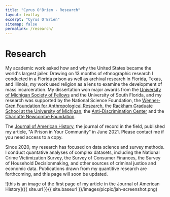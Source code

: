 ```yaml
---
title: "Cyrus O'Brien - Research"
layout: textlay
excerpt: "Cyrus O'Brien"
sitemap: false
permalink: /research/
---
```


# Research

My academic work asked how and why the United States became the world's largest jailer. Drawing on 13 months of ethnographic research I conducted in a Florida prison as well as archival research in Florida, Texas, and Illinois, my work used religion as a lens to examine the development of mass incarceration. My dissertation won major awards from the [University of Michigan Society of Fellows](https://lsa.umich.edu/idpah/news/cyrus-o-brien-wins-proquest-distinguished-dissertation-award.html) and the University of South Florida, and my research was supported by the National Science Foundation, the [Wenner-Gren Foundation for Anthropological Research](https://web.archive.org/web/20191115183915/http://www.wennergren.org/grantees/obrien-cyrus-james), the [Rackham Graduate School at the University of Michigan](https://web.archive.org/web/20160622030400/https://www.rackham.umich.edu/blog/announcing-2016-2017-rackham-predoctoral-fellowship-winners), the [Anti-Discrimination Center](http://www.antibiaslaw.com/) and the [Charlotte Newcombe Foundation](https://web.archive.org/web/20170606010711/https://woodrow.org/news/2017-newcombe-fellows-named/).


The [Journal of American History](https://doi.org/10.1093/jahist/jaab065), the journal of record in the field, published my article, "A Prison in Your Community" in June 2021. Please contact me if you need access to a copy.

Since 2020, my research has focused on data science and survey methods. I conduct quantative analyses of complex datasets, including the National Crime Victimization Survey, the Survey of Consumer Finances, the Survey of Household Decisionmaking, and other sources of criminal justice and economic data. Publications drawn from my quantitive research are forthcoming, and this page will soon be updated.

![this is an image of the first page of my article in the Journal of American History]({{ site.url }}{{ site.baseurl }}/images/picpic/jah-screenshot.png)
